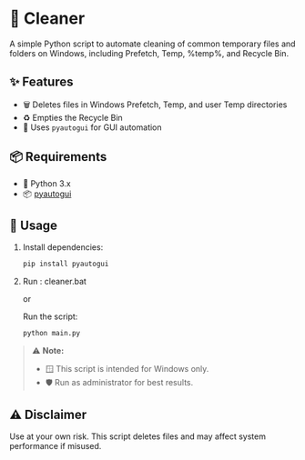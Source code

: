 
# 🧹 Cleaner

A simple Python script to automate cleaning of common temporary files and folders on Windows, including Prefetch, Temp, %temp%, and Recycle Bin.

## ✨ Features
- 🗑️ Deletes files in Windows Prefetch, Temp, and user Temp directories
- ♻️ Empties the Recycle Bin
- 🤖 Uses `pyautogui` for GUI automation

## 📦 Requirements
- 🐍 Python 3.x
- 📦 [pyautogui](https://pypi.org/project/pyautogui/)

## 🚀 Usage
1. Install dependencies:
   ```bash
   pip install pyautogui
   ```
2. Run :
    cleaner.bat
    
    or

    Run the script:
   ```bash
   python main.py
   ```


> ⚠️ **Note:**
> - 🪟 This script is intended for Windows only.
> - 🛡️ Run as administrator for best results.

## ⚠️ Disclaimer
Use at your own risk. This script deletes files and may affect system performance if misused.
